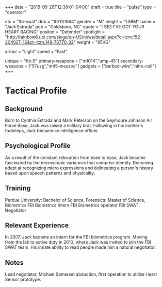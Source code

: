 +++
date = "2015-09-26T12:38:01-04:00"
draft = true
title = "pulse"
type = "operator"

ctu = "fbi-swat"
dob = "10/11/1984"
gender = "M"
height = "1.88M"
name = "Jack Estrada"
pob = "Goldsboro, NC"
quote = "I SEE I'VE GOT YOUR HEART RACING"
positon = "Defender"
spotlight = "http://rainbow6.ubi.com/siege/en-US/news/detail.aspx?c=tcm:152-204027-16&ct=tcm:148-76770-32"
weight = "85KG"

armor = "Light"
speed = "Fast"

unique = "hb-5"
primary-weapons = ["m1014","ump-45"]
secondary-weapons = ["57usg","m45-meusoc"]
gadgets = ["barbed-wire","nitro-cell"]
+++

# Tactical Profile

## Background

Born to Cynthia Estrada and Mark Peterson on the Seymoure Johnson Air Force Base, Jack was raised a military brat. Following in his mother's footsteps, Jack became an intelligence officer.

## Psychological Profile

As a result of the constant relocation from base to base, Jack became fascinated by the microscopic variances that comprise identity. Becoming adept at recognizing micro expressions and delineating a person's history based upon speech patterns and physicality.

## Training

Perdue University: Bachelor of Science, Forensics: Master of Science, Biometrics
FBI Biometrics Intern
FBI Biometrics operator
FBI SWAT Negotiator

## Relevant Experience

In 2007, Jack became an intern for the FBI biometrics program. Moving from the lab to active duty in 2010, where Jack was invited to join the FBI SWAT team. His innate ability to read people made him a natural negotiator.

## Notes

Lead negotiator, Michael Somerset abduction, first operation to utilize Heart Sensor prototype.
